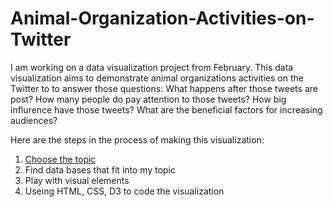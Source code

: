 # Animal-Organization-Activities-on-Twitter

I am working on a data visualization project from February. This data visualization aims to demonstrate animal organizations activities on the Twitter to to answer those questions: What happens after those tweets are post? How many people do pay attention to those tweets? How big influrence have those tweets? What are the beneficial factors for increasing audiences? 

Here are the steps in the process of making this visualization:

1. [Choose the topic](https://github.com/zachpino/id_proto)
2. Find data bases that fit into my topic
3. Play with visual elements
4. Useing HTML, CSS, D3 to code the visualization
